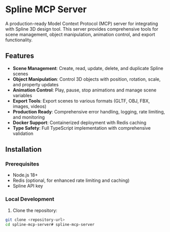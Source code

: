 # Spline MCP Server

A production-ready Model Context Protocol (MCP) server for integrating with Spline 3D design tool. This server provides comprehensive tools for scene management, object manipulation, animation control, and export functionality.

## Features

- **Scene Management**: Create, read, update, delete, and duplicate Spline scenes
- **Object Manipulation**: Control 3D objects with position, rotation, scale, and property updates
- **Animation Control**: Play, pause, stop animations and manage scene variables
- **Export Tools**: Export scenes to various formats (GLTF, OBJ, FBX, images, videos)
- **Production Ready**: Comprehensive error handling, logging, rate limiting, and monitoring
- **Docker Support**: Containerized deployment with Redis caching
- **Type Safety**: Full TypeScript implementation with comprehensive validation

## Installation

### Prerequisites

- Node.js 18+ 
- Redis (optional, for enhanced rate limiting and caching)
- Spline API key

### Local Development

1. Clone the repository:
```bash
git clone <repository-url>
cd spline-mcp-server# spline-mcp-server
